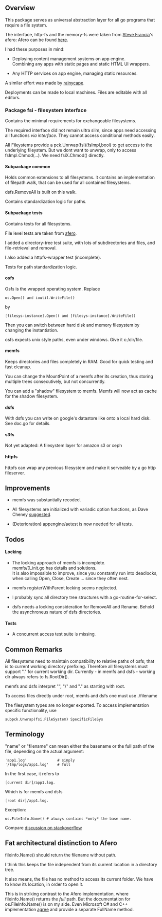 Overview
--------------------
This package serves as universal abstraction
layer for all go programs that require a file system.

The interface, http-fs and the memory-fs were taken 
from [Steve Francia](https://twitter.com/spf13)'s afero:
Afero can be found [here](https:github.com/spf13/afero).

I had these purposes in mind:

- Deploying content management systems on app engine.<br>
Combining any apps with static pages and static HTML UI wrappers.

- Any HTTP services on app engine, managing static resources.


A similar effort was made by [rainycape](https://github.com/rainycape/vfs).

Deployments can be made to local machines.
Files are editable with all editors.

### Package fsi - filesystem interface
Contains the minimal
requirements for exchangeable filesystems.

The required interface did not remain ultra slim,
since apps need accessing all functions *via interface*.
They cannot access conditional methods easily.

All Fileystems provide a pck.Unrwap(fsi)(fsImpl,bool) to get access to
the underlying fileystem. But we dont want to unwrap, only to access fsImpl.Chmod(...).
We need fsiX.Chmod() directly.


#### Subpackage common
Holds common extensions to all filesystems.
It contains an implementation of filepath.walk,
that can be used for all contained filesystems.

dsfs.RemoveAll is built on this walk.

Contains standardization logic for paths.


#### Subpackage tests 
Contains tests for all filesystems.

File level tests are taken from [afero](https:github.com/spf13/afero).

I added a directory-tree test suite, with lots of subdirectories and files, and file-retrieval and removal.

I also added a httpfs-wrapper test (incomplete).

Tests for path standardization logic.

#### osfs 
Osfs is the wrapped operating system. Replace 
	
	os.Open() and ioutil.WriteFile()
by 
	
	[filesys-instance].Open() and [filesys-instance].WriteFile()

Then you can switch between hard disk and memory filesystem
by changing the instantiation.

osfs expects unix style paths, even under windows.
Give it c:/dir/file.


#### memfs
Keeps directories and files completely in RAM.
Good for quick testing and fast cleanup.

You can change the MountPoint of a memfs after its creation,
thus storing multiple trees consecutively, but not concurrently.

You can add a "shadow" filesystem to memfs.
Memfs will now act as cache for the shadow filesystem.


#### dsfs
With dsfs you can write on google's datastore like onto a local hard disk.
See doc.go for details.


#### s3fs
Not yet adapted: A filesystem layer for amazon s3 or ceph


#### httpfs
httpfs can wrap any previous filesystem and make it serveable by a go http fileserver.

## Improvements

- memfs was substantially recoded.

- All filesystems are initialized with variadic option functions, as Dave Cheney [suggested](http://dave.cheney.net/2014/10/17/functional-options-for-friendly-apis).

- (Deterioration) appengine/aetest is now needed for all tests.

## Todos

#### Locking

- The locking approach of memfs is incomplete.<br>
memfs/0_init.go has details and solutions.<br>
It is also impossible to improve, since you constantly run into deadlocks, when calling Open, Close, Create ... since they often nest.

- memfs registerWithParent locking seems neglected.

- I probably sync all directory tree structures with a go-routine-for-select.

- dsfs needs a locking consideration for RemoveAll and Rename. 
Behold the asynchroneus nature of dsfs directories.

#### Tests

- A concurrent access test suite is missing.


Common Remarks
--------------------
All filesystems need to maintain compatibility
to relative paths of osfs; that is to current working directory prefixing.
Therefore all filesystems must support "." for current working dir.
Currently - in memfs and dsfs - working dir always refers to fs.RootDir().

memfs and dsfs interpret "", "/" and "." as starting with root.

To access files directly under root, memfs and dsfs one must use ./filename

The filesystem types are no longer exported.
To access implementation specific functionality, use

	subpck.Unwrap(fsi.FileSystem) SpecificFileSys


Terminology
--------------------
"name" or "filename" can mean either the basename or the full path of the file,
depending on the actual argument:

	'app1.log'              # simply
	'/tmp/logs/app1.log'    # full

In the first case, it refers to 

	[current dir]/app1.log.

Which is for memfs and dsfs        

	[root dir]/app1.log.

Exception: 

	os.FileInfo.Name() # always contains *only* the base name.


Compare [discussion on stackoverflow](http:stackoverflow.com/questions/2235173/file-name-path-name-base-name-naming-standard-for-pieces-of-a-path)


Fat architectural distinction to Afero
--------------------
fileinfo.Name() should return the filename without path.

I think this keeps the file independent from its current location in a directory tree.

It also means, the file has no method to access its current folder.
We have to know its location, in order to open it.

This is in striking contrast to the Afero implementation, where fileinfo.Name() returns the *full* path.
But the documentation for os.FileInfo.Name() is on my side.
Even Microsoft C# and C++ implementation [agree](https://msdn.microsoft.com/de-de/library/system.io.fileinfo.name(v=vs.110).aspx) and provide a separate FullName method.
